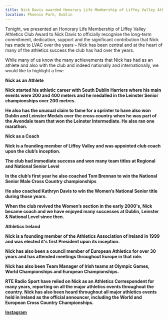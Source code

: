 ```yaml
---
title: Nick Davis awarded Honorary Life Membership of Liffey Valley Athletics Club
location: Phoenix Park, Dublin
---
```


Tonight, we presented an Honorary Life Membership of Liffey Valley Athletics Club Award to Nick Davis to officially recognise the long-term commitment, dedication, support and the significant contribution that Nick has made to LVAC over the years – Nick has been central and at the heart of many of the athletics success the club has had over the years.

While many of us know the many achievements that Nick has had as an athlete and also with the club and indeed nationally and internationally, we would like to highlight a few:

<b>Nick as an Athlete<b/>

Nick started his athletic career with South Dublin Harriers where his main events were 200 and 400 meters and he medalled in the Leinster Senior championships over 200 metres.

He also has the unusual claim to fame for a sprinter to have also won Dublin and Leinster Medals over the cross country when he was part of the Avondale team that won the Leinster Intermediate. He also ran one marathon.

<b>Nick as a Coach<b/>

Nick  is a founding member of Liffey Valley and was appointed club coach upon the club’s inception.

The club had immediate success and won many team titles at Regional and National Senior Level 

In the club’s first year he also coached Tom Brennan to win the National Senior Male Cross Country championships

He also coached Kathryn Davis to win the Women’s National Senior title during those years.

When the club revived the Women’s section in the early 2000's, Nick became coach and we have enjoyed many successes at Dublin, Leinster & National Level since then.

<b>Athletics Ireland<b/>

Nick is a founding member of the Athletics Association of Ireland in 1999 and was elected it's first President upon its inception. 

Nick has also been a council member of European Athletics for over 30 years and has attended meetings throughout Europe in that role.

Nick has also been Team Manager of Irish teams at Olympic Games, World Championships and European  Championships.

RTE Radio Sport have relied on Nick as an Athletics Correspondent for many years, reporting on all the major athletics events throughout the country. Nick has also been heard throughout all major athletics events held in Ireland as the official announcer, including the World and European Cross Country Championships.

<a href="https://www.instagram.com/p/CqXJ-57MnZ6/" target="_blank" rel="noopener noreferrer">Instagram</a>